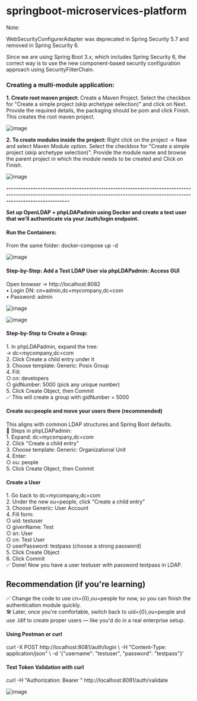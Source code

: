 # springboot-microservices-platform

Note:

WebSecurityConfigurerAdapter was deprecated in Spring Security 5.7 and removed in Spring Security 6.

Since we are using Spring Boot 3.x, which includes Spring Security 6, the correct way is to use the new component-based security configuration approach using SecurityFilterChain.

<H3><b>Creating a multi-module application:</b></H3>
<b>
1. Create root maven project:</b>
Create a Maven Project. Select the checkbox for "Create a simple project (skip archetype selection)" and click on Next. Provide the required details, the packaging should be pom and click Finish. This creates the root maven project.

![image](https://github.com/user-attachments/assets/48000d50-03d0-468f-b7ae-1863ec2a01f8)



<b>
2. To create modules inside the project: </b>
Right click on the project -> New and select Maven Module option. Select the checkbox for "Create a simple project (skip archetype selection)". Provide the module name and browse the parent project in  which the module needs to be created and Click on Finish.

![image](https://github.com/user-attachments/assets/f7ebc55e-9bac-4235-b25e-2b6ddc1ae765)


**----------------------------------------------------------------------------------------------------------------------------------------------------------------------------------**
</h3><b>	Set up OpenLDAP + phpLDAPadmin using Docker and create a test user that we’ll authenticate via your /auth/login endpoint.</b></h3>
<h4><b>	Run the Containers:</b></h4>  
From the same folder: docker-compose up -d

![image](https://github.com/user-attachments/assets/8e09375a-81a8-437f-8754-6187e6193169)

<h4><b>	Step-by-Step: Add a Test LDAP User via phpLDAPadmin:
Access GUI </b></h4>

Open browser → http://localhost:8082
<br>	• Login DN: cn=admin,dc=mycompany,dc=com
<br> 	• Password: admin

![image](https://github.com/user-attachments/assets/c5d1eb9f-26c5-4b62-ab6a-8f1fa551e545)


![image](https://github.com/user-attachments/assets/c07aef69-5018-47ee-aa88-78cf7621ce84)


<h4><b>	Step-by-Step to Create a Group: </b></h4>
        1. In phpLDAPadmin, expand the tree:
<br>		→ dc=mycompany,dc=com
<br>	2. Click Create a child entry under it
<br>	3. Choose template: Generic: Posix Group
<br>	4. Fill:
<br>		○ cn: developers
<br>		○ gidNumber: 5000 (pick any unique number)
<br>	5. Click Create Object, then Commit
<br>	✅ This will create a group with gidNumber = 5000
<br>
<h4><b> Create ou=people and move your users there (recommended)</b></h4>
        This aligns with common LDAP structures and Spring Boot defaults.
<br>	📄 Steps in phpLDAPadmin:
<br>		1. Expand: dc=mycompany,dc=com
<br>		2. Click "Create a child entry"
<br>		3. Choose template: Generic: Organizational Unit
<br>		4. Enter:
<br>			○ ou: people
<br>		5. Click Create Object, then Commit
<br>
<h4><b>Create a User</b></h4>
    		1. Go back to dc=mycompany,dc=com
<br>		2. Under the new ou=people, click "Create a child entry"
<br>		3. Choose Generic: User Account
<br>		4. Fill form:
<br>			○ uid: testuser
<br>			○ givenName: Test
<br>			○ sn: User
<br>			○ cn: Test User
<br>			○ userPassword: testpass (choose a strong password)
<br>		5. Click Create Object
<br>		6. Click Commit
<br>	✅ Done! Now you have a user testuser with password testpass in LDAP.
<br>
<h2><b>Recommendation (if you're learning)</b></h2>
✅ Change the code to use cn={0},ou=people for now, so you can finish the authentication module quickly.
<br>	🛠 Later, once you're comfortable, switch back to uid={0},ou=people and use .ldif to create proper users — like you'd do in a real enterprise setup.
<br>
<h4><b>Using Postman or curl</b></h4>
curl -X POST http://localhost:8081/auth/login \
  -H "Content-Type: application/json" \
  -d '{"username": "testuser", "password": "testpass"}'

<br>
<h4><b>Test Token Validation with curl</b></h4>
curl -H "Authorization: Bearer <your-jwt-token>" http://localhost:8081/auth/validate

![image](https://github.com/user-attachments/assets/07a66f71-6423-4fdd-b1ad-fc32f00f36b4)









